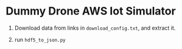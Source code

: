# Dummy Drone AWS Iot Simulator

1. Download data from links in `download_config.txt`, and extract it.

2. run `hdf5_to_json.py`



